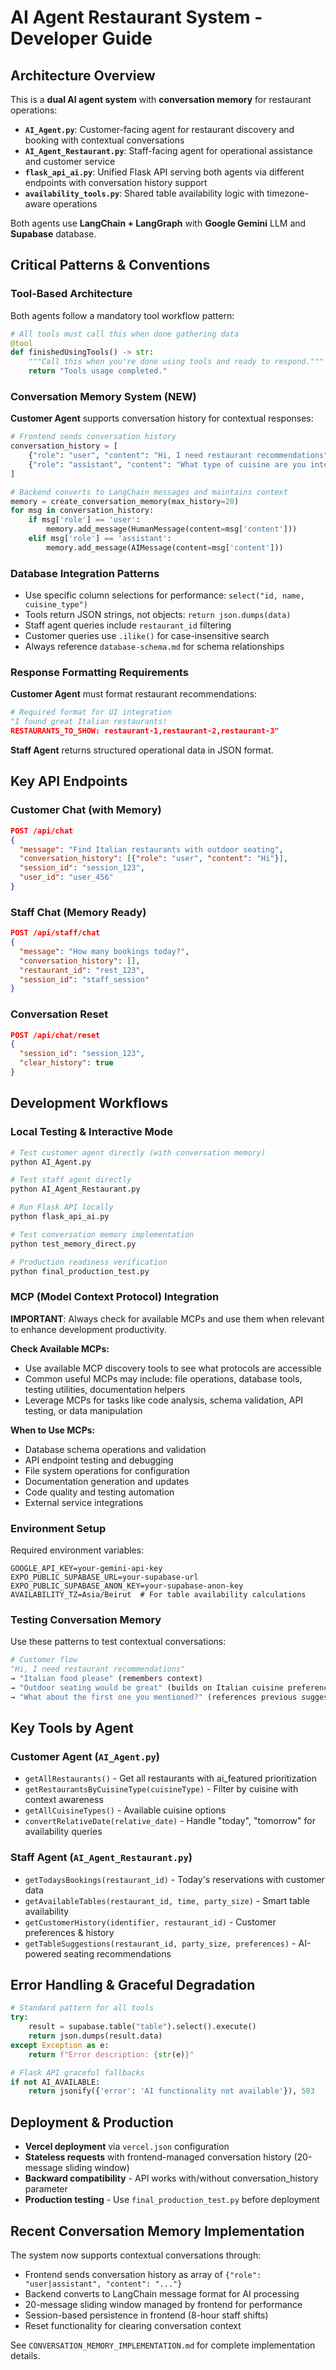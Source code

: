 # AI Agent Restaurant System - Developer Guide

## Architecture Overview

This is a **dual AI agent system** with **conversation memory** for restaurant operations:

- **`AI_Agent.py`**: Customer-facing agent for restaurant discovery and booking with contextual conversations
- **`AI_Agent_Restaurant.py`**: Staff-facing agent for operational assistance and customer service
- **`flask_api_ai.py`**: Unified Flask API serving both agents via different endpoints with conversation history support
- **`availability_tools.py`**: Shared table availability logic with timezone-aware operations

Both agents use **LangChain + LangGraph** with **Google Gemini** LLM and **Supabase** database.

## Critical Patterns & Conventions

### Tool-Based Architecture
Both agents follow a mandatory tool workflow pattern:
```python
# All tools must call this when done gathering data
@tool
def finishedUsingTools() -> str:
    """Call this when you're done using tools and ready to respond."""
    return "Tools usage completed."
```

### Conversation Memory System (NEW)
**Customer Agent** supports conversation history for contextual responses:
```python
# Frontend sends conversation history
conversation_history = [
    {"role": "user", "content": "Hi, I need restaurant recommendations"},
    {"role": "assistant", "content": "What type of cuisine are you interested in?"}
]

# Backend converts to LangChain messages and maintains context
memory = create_conversation_memory(max_history=20)
for msg in conversation_history:
    if msg['role'] == 'user':
        memory.add_message(HumanMessage(content=msg['content']))
    elif msg['role'] == 'assistant':
        memory.add_message(AIMessage(content=msg['content']))
```

### Database Integration Patterns
- Use specific column selections for performance: `select("id, name, cuisine_type")`
- Tools return JSON strings, not objects: `return json.dumps(data)`
- Staff agent queries include `restaurant_id` filtering
- Customer queries use `.ilike()` for case-insensitive search
- Always reference `database-schema.md` for schema relationships

### Response Formatting Requirements

**Customer Agent** must format restaurant recommendations:
```python
# Required format for UI integration
"I found great Italian restaurants!
RESTAURANTS_TO_SHOW: restaurant-1,restaurant-2,restaurant-3"
```

**Staff Agent** returns structured operational data in JSON format.

## Key API Endpoints

### Customer Chat (with Memory)
```json
POST /api/chat
{
  "message": "Find Italian restaurants with outdoor seating", 
  "conversation_history": [{"role": "user", "content": "Hi"}],
  "session_id": "session_123",
  "user_id": "user_456"
}
```

### Staff Chat (Memory Ready)
```json
POST /api/staff/chat  
{
  "message": "How many bookings today?",
  "conversation_history": [],
  "restaurant_id": "rest_123",
  "session_id": "staff_session"
}
```

### Conversation Reset
```json
POST /api/chat/reset
{
  "session_id": "session_123",
  "clear_history": true
}
```

## Development Workflows

### Local Testing & Interactive Mode
```bash
# Test customer agent directly (with conversation memory)
python AI_Agent.py

# Test staff agent directly  
python AI_Agent_Restaurant.py

# Run Flask API locally
python flask_api_ai.py

# Test conversation memory implementation
python test_memory_direct.py

# Production readiness verification
python final_production_test.py
```

### MCP (Model Context Protocol) Integration
**IMPORTANT**: Always check for available MCPs and use them when relevant to enhance development productivity.

**Check Available MCPs:**
- Use available MCP discovery tools to see what protocols are accessible
- Common useful MCPs may include: file operations, database tools, testing utilities, documentation helpers
- Leverage MCPs for tasks like code analysis, schema validation, API testing, or data manipulation

**When to Use MCPs:**
- Database schema operations and validation
- API endpoint testing and debugging  
- File system operations for configuration
- Documentation generation and updates
- Code quality and testing automation
- External service integrations

### Environment Setup
Required environment variables:
```env
GOOGLE_API_KEY=your-gemini-api-key
EXPO_PUBLIC_SUPABASE_URL=your-supabase-url  
EXPO_PUBLIC_SUPABASE_ANON_KEY=your-supabase-anon-key
AVAILABILITY_TZ=Asia/Beirut  # For table availability calculations
```

### Testing Conversation Memory
Use these patterns to test contextual conversations:
```python
# Customer flow
"Hi, I need restaurant recommendations" 
→ "Italian food please" (remembers context)
→ "Outdoor seating would be great" (builds on Italian cuisine preference)
→ "What about the first one you mentioned?" (references previous suggestions)
```

## Key Tools by Agent

### Customer Agent (`AI_Agent.py`)
- `getAllRestaurants()` - Get all restaurants with ai_featured prioritization
- `getRestaurantsByCuisineType(cuisineType)` - Filter by cuisine with context awareness
- `getAllCuisineTypes()` - Available cuisine options
- `convertRelativeDate(relative_date)` - Handle "today", "tomorrow" for availability queries

### Staff Agent (`AI_Agent_Restaurant.py`)  
- `getTodaysBookings(restaurant_id)` - Today's reservations with customer data
- `getAvailableTables(restaurant_id, time, party_size)` - Smart table availability
- `getCustomerHistory(identifier, restaurant_id)` - Customer preferences & history
- `getTableSuggestions(restaurant_id, party_size, preferences)` - AI-powered seating recommendations

## Error Handling & Graceful Degradation
```python
# Standard pattern for all tools
try:
    result = supabase.table("table").select().execute()
    return json.dumps(result.data)
except Exception as e:
    return f"Error description: {str(e)}"

# Flask API graceful fallbacks
if not AI_AVAILABLE:
    return jsonify({'error': 'AI functionality not available'}), 503
```

## Deployment & Production

- **Vercel deployment** via `vercel.json` configuration  
- **Stateless requests** with frontend-managed conversation history (20-message sliding window)
- **Backward compatibility** - API works with/without conversation_history parameter
- **Production testing** - Use `final_production_test.py` before deployment

## Recent Conversation Memory Implementation

The system now supports contextual conversations through:
- Frontend sends conversation history as array of `{"role": "user|assistant", "content": "..."}`
- Backend converts to LangChain message format for AI processing
- 20-message sliding window managed by frontend for performance
- Session-based persistence in frontend (8-hour staff shifts)
- Reset functionality for clearing conversation context

See `CONVERSATION_MEMORY_IMPLEMENTATION.md` for complete implementation details.
